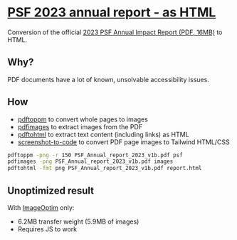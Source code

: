 # [PSF 2023 annual report - as HTML](https://psf-2023-report-as-html.netlify.app/)

Conversion of the official [2023 PSF Annual Impact Report (PDF, 16MB)](https://www.python.org/psf/annual-report/2023/) to HTML.

## Why?

PDF documents have a lot of known, unsolvable accessibility issues.

## How

- [pdftoppm](https://linux.die.net/man/1/pdftoppm) to convert whole pages to images
- [pdfimages](https://www.xpdfreader.com/pdfimages-man.html) to extract images from the PDF
- [pdftohtml](https://www.xpdfreader.com/pdftohtml-man.html) to extract text content (including links) as HTML
- [screenshot-to-code](https://github.com/abi/screenshot-to-code) to convert PDF page images to Tailwind HTML/CSS

```bash
pdftoppm -png -r 150 PSF_Annual_report_2023_v1b.pdf psf
pdfimages -png PSF_Annual_report_2023_v1b.pdf images
pdftohtml -fmt png PSF_Annual_report_2023_v1b.pdf report.html
```

## Unoptimized result

With [ImageOptim](https://imageoptim.com/) only:

- 6.2MB transfer weight (5.9MB of images)
- Requires JS to work
